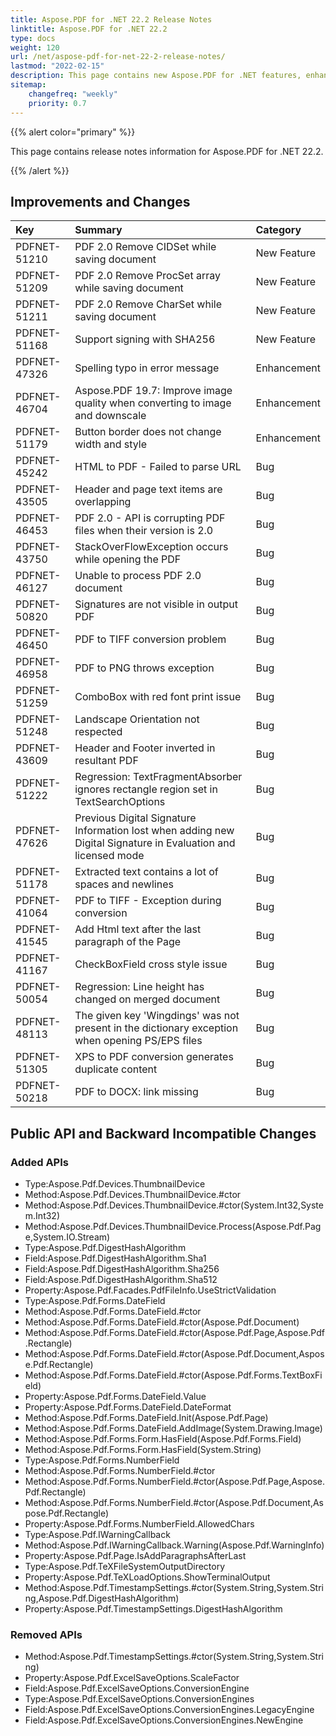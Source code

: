 ```yaml
---
title: Aspose.PDF for .NET 22.2 Release Notes
linktitle: Aspose.PDF for .NET 22.2
type: docs
weight: 120
url: /net/aspose-pdf-for-net-22-2-release-notes/
lastmod: "2022-02-15"
description: This page contains new Aspose.PDF for .NET features, enhancement, and bug fixes in 2022, version 22.2.
sitemap:
    changefreq: "weekly"
    priority: 0.7
---
```


{{% alert color="primary" %}}

This page contains release notes information for Aspose.PDF for .NET 22.2.

{{% /alert %}}

## Improvements and Changes

|**Key**|**Summary**|**Category**|
| :- | :- | :- |
|PDFNET-51210|PDF 2.0 Remove CIDSet while saving document|New Feature|
|PDFNET-51209|PDF 2.0 Remove ProcSet array while saving document|New Feature|
|PDFNET-51211|PDF 2.0 Remove CharSet while saving document|New Feature|
|PDFNET-51168|Support signing with SHA256|New Feature|
|PDFNET-47326|Spelling typo in error message|Enhancement|
|PDFNET-46704|Aspose.PDF 19.7: Improve image quality when converting to image and downscale|Enhancement|
|PDFNET-51179|Button border does not change width and style|Enhancement|
|PDFNET-45242|HTML to PDF - Failed to parse URL|Bug|
|PDFNET-43505|Header and page text items are overlapping|Bug|
|PDFNET-46453|PDF 2.0 - API is corrupting PDF files when their version is 2.0|Bug|
|PDFNET-43750|StackOverFlowException occurs while opening the PDF|Bug|
|PDFNET-46127|Unable to process PDF 2.0 document|Bug|
|PDFNET-50820|Signatures are not visible in output PDF|Bug|
|PDFNET-46450|PDF to TIFF conversion problem|Bug|
|PDFNET-46958|PDF to PNG throws exception|Bug|
|PDFNET-51259|ComboBox with red font print issue|Bug|
|PDFNET-51248|Landscape Orientation not respected|Bug|
|PDFNET-43609|Header and Footer inverted in resultant PDF|Bug|
|PDFNET-51222|Regression: TextFragmentAbsorber ignores rectangle region set in TextSearchOptions|Bug|
|PDFNET-47626|Previous Digital Signature Information lost when adding new Digital Signature in Evaluation and licensed mode|Bug|
|PDFNET-51178|Extracted text contains a lot of spaces and newlines|Bug|
|PDFNET-41064|PDF to TIFF - Exception during conversion|Bug|
|PDFNET-41545|Add Html text after the last paragraph of the Page|Bug|
|PDFNET-41167|CheckBoxField cross style issue|Bug|
|PDFNET-50054|Regression: Line height has changed on merged document|Bug|
|PDFNET-48113|The given key 'Wingdings' was not present in the dictionary exception when opening PS/EPS files|Bug|
|PDFNET-51305|XPS to PDF conversion generates duplicate content|Bug|
|PDFNET-50218|PDF to DOCX: link missing|Bug|

## Public API and Backward Incompatible Changes

### Added APIs
 * Type:Aspose.Pdf.Devices.ThumbnailDevice
 * Method:Aspose.Pdf.Devices.ThumbnailDevice.#ctor
 * Method:Aspose.Pdf.Devices.ThumbnailDevice.#ctor(System.Int32,System.Int32)
 * Method:Aspose.Pdf.Devices.ThumbnailDevice.Process(Aspose.Pdf.Page,System.IO.Stream)
 * Type:Aspose.Pdf.DigestHashAlgorithm
 * Field:Aspose.Pdf.DigestHashAlgorithm.Sha1
 * Field:Aspose.Pdf.DigestHashAlgorithm.Sha256
 * Field:Aspose.Pdf.DigestHashAlgorithm.Sha512
 * Property:Aspose.Pdf.Facades.PdfFileInfo.UseStrictValidation
 * Type:Aspose.Pdf.Forms.DateField
 * Method:Aspose.Pdf.Forms.DateField.#ctor
 * Method:Aspose.Pdf.Forms.DateField.#ctor(Aspose.Pdf.Document)
 * Method:Aspose.Pdf.Forms.DateField.#ctor(Aspose.Pdf.Page,Aspose.Pdf.Rectangle)
 * Method:Aspose.Pdf.Forms.DateField.#ctor(Aspose.Pdf.Document,Aspose.Pdf.Rectangle)
 * Method:Aspose.Pdf.Forms.DateField.#ctor(Aspose.Pdf.Forms.TextBoxField)
 * Property:Aspose.Pdf.Forms.DateField.Value
 * Property:Aspose.Pdf.Forms.DateField.DateFormat
 * Method:Aspose.Pdf.Forms.DateField.Init(Aspose.Pdf.Page)
 * Method:Aspose.Pdf.Forms.DateField.AddImage(System.Drawing.Image)
 * Method:Aspose.Pdf.Forms.Form.HasField(Aspose.Pdf.Forms.Field)
 * Method:Aspose.Pdf.Forms.Form.HasField(System.String)
 * Type:Aspose.Pdf.Forms.NumberField
 * Method:Aspose.Pdf.Forms.NumberField.#ctor
 * Method:Aspose.Pdf.Forms.NumberField.#ctor(Aspose.Pdf.Page,Aspose.Pdf.Rectangle)
 * Method:Aspose.Pdf.Forms.NumberField.#ctor(Aspose.Pdf.Document,Aspose.Pdf.Rectangle)
 * Property:Aspose.Pdf.Forms.NumberField.AllowedChars
 * Type:Aspose.Pdf.IWarningCallback
 * Method:Aspose.Pdf.IWarningCallback.Warning(Aspose.Pdf.WarningInfo)
 * Property:Aspose.Pdf.Page.IsAddParagraphsAfterLast
 * Type:Aspose.Pdf.TeXFileSystemOutputDirectory
 * Property:Aspose.Pdf.TeXLoadOptions.ShowTerminalOutput
 * Method:Aspose.Pdf.TimestampSettings.#ctor(System.String,System.String,Aspose.Pdf.DigestHashAlgorithm)
 * Property:Aspose.Pdf.TimestampSettings.DigestHashAlgorithm

### Removed APIs
 * Method:Aspose.Pdf.TimestampSettings.#ctor(System.String,System.String)
 * Property:Aspose.Pdf.ExcelSaveOptions.ScaleFactor
 * Field:Aspose.Pdf.ExcelSaveOptions.ConversionEngine
 * Type:Aspose.Pdf.ExcelSaveOptions.ConversionEngines
 * Field:Aspose.Pdf.ExcelSaveOptions.ConversionEngines.LegacyEngine
 * Field:Aspose.Pdf.ExcelSaveOptions.ConversionEngines.NewEngine


